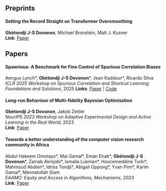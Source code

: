 ## Preprints

#### Setting the Record Straight on Transformer Oversmoothing  
**Gbètondji J-S Dovonon**, Michael Bronstein, Matt J. Kusner  
**Link**: [Paper](https://arxiv.org/pdf/2401.04301.pdf)


## Papers

#### Spawrious: A Benchmark for Fine Control of Spurious Correlation Biases  
Aengus Lynch\*, **Gbètondji J-S Dovonon**\*, Jean Kaddour\*, Ricardo Silva  
*ICLR 2025 Workshop on Spurious Correlation and Shortcut Learning: Foundations and Solutions*, 2025
**Links**: [Paper](https://arxiv.org/pdf/2303.05470.pdf) \| [Code](https://github.com/aengusl/spawrious)

#### Long-run Behaviour of Multi-fidelity Bayesian Optimisation  
**Gbètondji J-S Dovonon**, Jakob Zeitler  
*NeurIPS 2023 Workshop on Adaptive Experimental Design and Active Learning in the Real World*, 2023  
**Link**: [Paper](https://arxiv.org/pdf/2312.12633.pdf)


#### Towards a better understanding of the computer vision research community in Africa  
Abdul Hakeem Omotayo\*, Mai Gamal\*, Eman Ehab\*, **Gbètondji J-S Dovonon**\*, Zainab Akinjobi\*, Ismaila Lukman\*, Houcemeddine Turki\*, Mahmoud Abdien\*, Idriss Tondji\*, Abigail Oppong\*, Yvan Pimi\*, Karim Gamal\*, Mennatullah Siam  
*EAAMO: Equity and Access in Algorithms, Mechanisms*, 2023  
**Link**: [Paper](https://arxiv.org/pdf/2305.06773.pdf)
